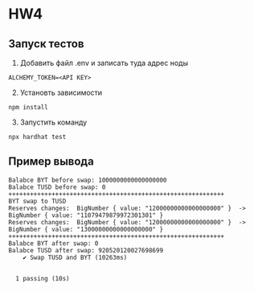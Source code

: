 #  HW4

## Запуск тестов

1. Добавить файл .env и записать туда  адрес ноды 
```
ALCHEMY_TOKEN=<API KEY>
```
2. Установть зависимости
```
npm install
```
3. Запустить команду
```
npx hardhat test
```

## Пример вывода

```
Balabce BYT before swap: 1000000000000000000
Balabce TUSD before swap: 0
++++++++++++++++++++++++++++++++++++++++++++++++++++++++++++
BYT swap to TUSD
Reserves changes:  BigNumber { value: "12000000000000000000" }  ->  BigNumber { value: "11079479879972301301" }
Reserves changes:  BigNumber { value: "12000000000000000000" }  ->  BigNumber { value: "13000000000000000000" }
++++++++++++++++++++++++++++++++++++++++++++++++++++++++++++
Balabce BYT after swap: 0
Balabce TUSD after swap: 920520120027698699
    ✔ Swap TUSD and BYT (10263ms)


  1 passing (10s)
```
